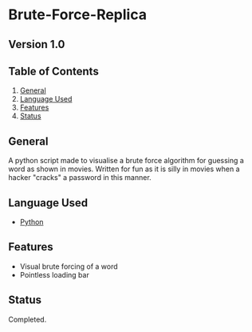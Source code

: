# Brute-Force-Replica
## Version 1.0
## Table of Contents
1. [General](#general)
2. [Language Used](#languages-used)
3. [Features](#features)
4. [Status](#status)

## General
A python script made to visualise a brute force algorithm for guessing a word as shown in movies. Written for fun as it is silly in movies when a hacker "cracks" a password in this manner. 

## Language Used
* [Python](https://www.python.org/)

## Features
* Visual brute forcing of a word  
* Pointless loading bar
   
## Status
Completed.
